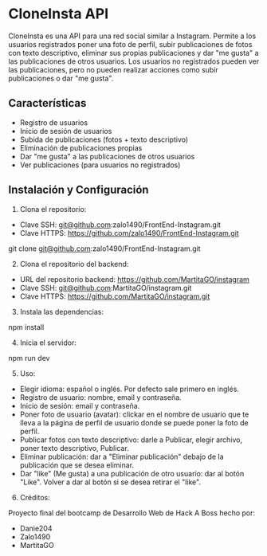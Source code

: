 # CloneInsta API

CloneInsta es una API para una red social similar a Instagram. Permite a los usuarios registrados poner una foto de perfil, subir publicaciones de fotos con texto descriptivo, eliminar sus propias publicaciones y dar "me gusta" a las publicaciones de otros usuarios. Los usuarios no registrados pueden ver las publicaciones, pero no pueden realizar acciones como subir publicaciones o dar "me gusta".

## Características

- Registro de usuarios
- Inicio de sesión de usuarios
- Subida de publicaciones (fotos + texto descriptivo)
- Eliminación de publicaciones propias
- Dar "me gusta" a las publicaciones de otros usuarios
- Ver publicaciones (para usuarios no registrados)

## Instalación y Configuración

1. Clona el repositorio:

- Clave SSH: git@github.com:zalo1490/FrontEnd-Instagram.git
- Clave HTTPS: https://github.com/zalo1490/FrontEnd-Instagram.git

git clone git@github.com:zalo1490/FrontEnd-Instagram.git

2. Clona el repositorio del backend:

- URL del repositorio backend: https://github.com/MartitaGO/instagram
- Clave SSH: git@github.com:MartitaGO/instagram.git
- Clave HTTPS: https://github.com/MartitaGO/instagram.git

3. Instala las dependencias:

npm install

4. Inicia el servidor:

npm run dev

5. Uso:

- Elegir idioma: español o inglés. Por defecto sale primero en inglés.
- Registro de usuario: nombre, email y contraseña.
- Inicio de sesión: email y contraseña.
- Poner foto de usuario (avatar): clickar en el nombre de usuario que te lleva a la página de perfil de usuario donde se puede poner la foto de perfil.
- Publicar fotos con texto descriptivo: darle a Publicar, elegir archivo, poner texto descriptivo, Publicar.
- Eliminar publicación: dar a "Eliminar publicación" debajo de la publicación que se desea eliminar.
- Dar "like" (Me gusta) a una publicación de otro usuario: dar al botón "Like". Volver a dar al botón si se desea retirar el "like".

6. Créditos:

Proyecto final del bootcamp de Desarrollo Web de Hack A Boss hecho por:

- Danie204
- Zalo1490
- MartitaGO
